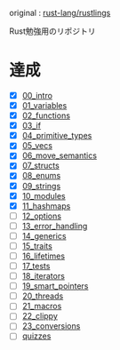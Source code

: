original : [rust-lang/rustlings](https://github.com/rust-lang/rustlings)

Rust勉強用のリポジトリ

# 達成
- [x] [00_intro](exercises/00_intro)
- [x] [01_variables](exercises/01_variables)
- [x] [02_functions](exercises/02_functions)
- [x] [03_if](exercises/03_if)
- [x] [04_primitive_types](exercises/04_primitive_types)
- [x] [05_vecs](exercises/05_vecs)
- [x] [06_move_semantics](exercises/06_move_semantics)
- [x] [07_structs](exercises/07_structs)
- [x] [08_enums](exercises/08_enums)
- [x] [09_strings](exercises/09_strings)
- [x] [10_modules](exercises/10_modules)
- [x] [11_hashmaps](exercises/11_hashmaps)
- [ ] [12_options](exercises/12_options)
- [ ] [13_error_handling](exercises/13_error_handling)
- [ ] [14_generics](exercises/14_generics)
- [ ] [15_traits](exercises/15_traits)
- [ ] [16_lifetimes](exercises/16_lifetimes)
- [ ] [17_tests](exercises/17_tests)
- [ ] [18_iterators](exercises/18_iterators)
- [ ] [19_smart_pointers](exercises/19_smart_pointers)
- [ ] [20_threads](exercises/20_threads)
- [ ] [21_macros](exercises/21_macros)
- [ ] [22_clippy](exercises/22_clippy)
- [ ] [23_conversions](exercises/23_conversions)
- [ ] [quizzes](exercises/quizzes)

